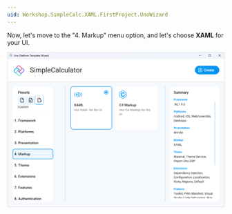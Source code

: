 ```yaml
---
uid: Workshop.SimpleCalc.XAML.FirstProject.UnoWizard
---
```

Now, let's move to the "4. Markup" menu option, and let's choose **XAML** for your UI.

![Uno Platform App template](../../../art/Wizard/5.Markup-XAML.png)